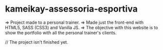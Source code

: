 # kameikay-assessoria-esportiva

=> Project made to a personal trainer.
=> Made just the front-end with HTML5, SASS (CSS3) and Vanilla JS.
=> The objective with this website is to show the portfolio with all the personal trainer's clients.

// The project isn't finished yet.